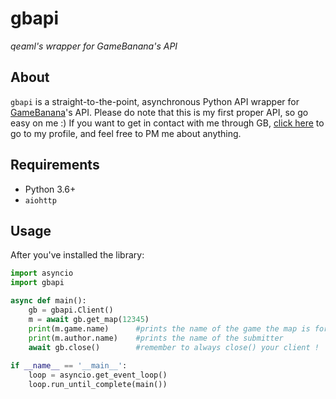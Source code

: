 # gbapi
*qeaml's wrapper for GameBanana's API*

## About
`gbapi` is a straight-to-the-point, asynchronous Python API wrapper for
[GameBanana](https://gamebanana.com)'s API. Please do note that this is my first
proper API, so go easy on me :) If you want to get in contact with me through
GB, [click here](https://gamebanana.com/members/1479808) to go to my profile, and feel free to PM me about anything.

## Requirements
* Python 3.6+
* `aiohttp`

## Usage
After you've installed the library:
```py
import asyncio
import gbapi

async def main():
	gb = gbapi.Client()
	m = await gb.get_map(12345)
	print(m.game.name)      #prints the name of the game the map is for
	print(m.author.name)    #prints the name of the submitter
	await gb.close()        #remember to always close() your client !
	
if __name__ == '__main__':
	loop = asyncio.get_event_loop()
	loop.run_until_complete(main())
```